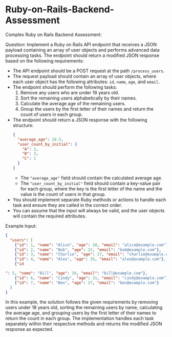 # Ruby-on-Rails-Backend-Assessment

Complex Ruby on Rails Backend Assessment:

Question: Implement a Ruby on Rails API endpoint that receives a JSON payload containing an array of user objects and performs advanced data processing tasks. The endpoint should return a modified JSON response based on the following requirements:

- The API endpoint should be a POST request at the path `/process_users`.
- The request payload should contain an array of user objects, where each user object has the following attributes: `id`, `name`, `age`, and `email`.
- The endpoint should perform the following tasks:
   1. Remove any users who are under 18 years old.
   2. Sort the remaining users alphabetically by their names.
   3. Calculate the average age of the remaining users.
   4. Group the users by the first letter of their names and return the count of users in each group.
- The endpoint should return a JSON response with the following structure:
   ```json
   {
     "average_age": 28.5,
     "user_count_by_initial": {
       "A": 2,
       "B": 3,
       "C": 1
     }
   }
   ```
   - The `"average_age"` field should contain the calculated average age.
   - The `"user_count_by_initial"` field should contain a key-value pair for each group, where the key is the first letter of the name and the value is the count of users in that group.
- You should implement separate Ruby methods or actions to handle each task and ensure they are called in the correct order.
- You can assume that the input will always be valid, and the user objects will contain the required attributes.


Example Input:
```json
{
  "users": [
    {"id": 1, "name": "Alice", "age": 28, "email": "alice@example.com"},
    {"id": 2, "name": "Bob", "age": 22, "email": "bob@example.com"},
    {"id": 3, "name": "Charlie", "age": 17, "email": "charlie@example.com"},
    {"id": 4, "name": "Alex", "age": 35, "email": "alex@example.com"},
    {"id

": 5, "name": "Bill", "age": 19, "email": "bill@example.com"},
    {"id": 6, "name": "Cindy", "age": 31, "email": "cindy@example.com"},
    {"id": 7, "name": "Ben", "age": 27, "email": "ben@example.com"}
  ]
}
```

In this example, the solution follows the given requirements by removing users under 18 years old, sorting the remaining users by name, calculating the average age, and grouping users by the first letter of their names to return the count in each group. The implementation handles each task separately within their respective methods and returns the modified JSON response as expected.
